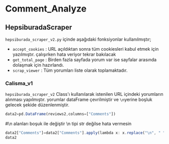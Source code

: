 # Comment_Analyze
 
## HepsiburadaScraper 

`hepsiburada_scraper_v2.py` içinde aşağıdaki fonksiyonlar kullanılmıştır;
* `accept_cookies`  : URL açıldıktan sonra tüm cookiesleri kabul etmek için yazılmıştır. çalışırken hata veriyor tekrar bakılacak
* `get_total_page`  : Birden fazla sayfada yorum var ise sayfalar arasında dolaşmak için hazırlandı.
* `scrap_viewer`    : Tüm yorumları liste olarak toplamaktadır. 


### Calisma_v1
`hepsiburada_scraper_v2` Class'ı kullanılarak istenilen URL içindeki yorumların alınması yapılmıştır.
yorumlar dataFrame çevrilmiştir ve `\n`yerine boşluk gelecek şekide düzenlenmiştir. 

```javascript
data2=pd.DataFrame(reviews2,columns=["Comments"])
```

#\n alanları boşuk ile değiştir \n tipi str değilse hata vermesin
```javascript
data2["Comments"]=data2["Comments"].apply(lambda x: x.replace("\n", " ") if isinstance(x,str) else x) 
data2
```
